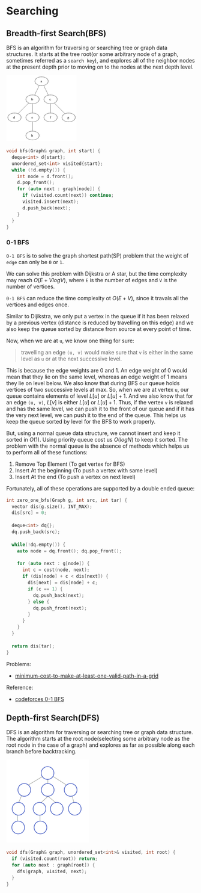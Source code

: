 # Searching

## Breadth-first Search(BFS)

BFS is an algorithm for traversing or searching tree or graph data structures. It starts at the tree root(or some arbitrary node of a graph, sometimes referred as a `search key`), and explores all of the neighbor nodes at the present depth prior to moving on to the nodes at the next depth level.

![bfs](images/graph/bfs.gif)

```C++
void bfs(Graph& graph, int start) {
  deque<int> d{start};
  unordered_set<int> visited{start};
  while (!d.empty()) {
    int node = d.front();
    d.pop_front();
    for (auto next : graph[node]) {
      if (visited.count(next)) continue;
      visited.insert(next);
      d.push_back(next);
    }
  }
}
```

### 0-1 BFS

`0-1 BFS` is to solve the graph shortest path(SP) problem that the weight of `edge` can only be `0` or `1`.

We can solve this problem with Dijkstra or A star, but the time complexity may reach $O(E + VlogV)$, where `E` is the number of edges and `V` is the number of vertices.

`0-1 BFS` can reduce the time complexity ot $O(E + V)$, since it travals all the vertices and edges once.

Similar to Dijikstra, we only put a vertex in the queue if it has been relaxed by a previous vertex (distance is reduced by travelling on this edge) and we also keep the queue sorted by distance from source at every point of time.

Now, when we are at `u`, we know one thing for sure:
> travelling an edge `(u, v)` would make sure that `v` is either in the same level as `u` or at the next successive level.

This is because the edge weights are 0 and 1. An edge weight of 0 would mean that they lie on the same level, whereas an edge weight of 1 means they lie on level below. We also know that during BFS our queue holds vertices of two successive levels at max. So, when we are at vertex `u`, our queue contains elements of level $L[u]$ or $L[u] + 1$. And we also know that for an edge `(u, v)`, $L[v]$ is either $L[u]$ or $L[u] + 1$. Thus, if the vertex `v` is relaxed and has the same level, we can push it to the front of our queue and if it has the very next level, we can push it to the end of the queue. This helps us keep the queue sorted by level for the BFS to work properly.

But, using a normal queue data structure, we cannot insert and keep it sorted in $O(1)$. Using priority queue cost us $O(logN)$ to keep it sorted. The problem with the normal queue is the absence of methods which helps us to perform all of these functions:

1. Remove Top Element (To get vertex for BFS)
2. Insert At the beginning (To push a vertex with same level)
3. Insert At the end (To push a vertex on next level)

Fortunately, all of these operations are supported by a double ended queue:

```C++
int zero_one_bfs(Graph g, int src, int tar) {
  vector dis(g.size(), INT_MAX);
  dis[src] = 0;

  deque<int> dq{};
  dq.push_back(src);

  while(!dq.empty()) {
    auto node = dq.front(); dq.pop_front();

    for (auto next : g[node]) {
      int c = cost(node, next);
      if (dis[node] + c < dis[next]) {
        dis[next] = dis[node] + c;
        if (c == 1) {
          dq.push_back(next);
        } else {
          dq.push_front(next);
        }
      }
    }
  }

  return dis[tar];
}
```

Problems:

- [minimum-cost-to-make-at-least-one-valid-path-in-a-grid](https://leetcode.cn/problems/minimum-cost-to-make-at-least-one-valid-path-in-a-grid/)

Reference:

- [codeforces 0-1 BFS](https://codeforces.com/blog/entry/22276?f0a28=1)

## Depth-first Search(DFS)

DFS is an algorithm for traversing or searching tree or graph data structure. The algorithm starts at the root node(selecting some arbitrary node as the root node in the case of a graph) and explores as far as possible along each branch before backtracking.

![dfs](images/graph/dfs.gif)

```C++
void dfs(Graph& graph, unordered_set<int>& visited, int root) {
  if (visited.count(root)) return;
  for (auto next : graph[root]) {
    dfs(graph, visited, next);
  }
}
```

